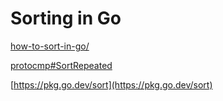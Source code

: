 # Sorting in Go

[how-to-sort-in-go/](https://yourbasic.org/golang/how-to-sort-in-go/)

[protocmp#SortRepeated](https://pkg.go.dev/google.golang.org/protobuf/testing/protocmp#SortRepeated)

[https://pkg.go.dev/sort](https://pkg.go.dev/sort)